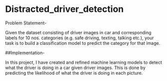 # Distracted_driver_detection

Problem Statement-

Given the dataset consisting of driver images in car and corresponding labels for 10 nos. categories (e.g. safe driving, texting, talking etc.), your task is to build a classification model to predict the category for that image.

##Implementation-

In this project, I have created and refined machine learning models to detect what the driver is doing in a car given driver images. This is done by predicting the likelihood of what the driver is doing in each picture.
